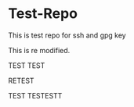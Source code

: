 # Test-Repo
This is test repo for ssh and gpg key 

This is re modified.

TEST TEST

RETEST

TEST TESTESTT
